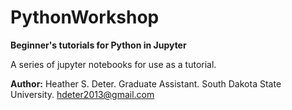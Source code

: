 # PythonWorkshop
**Beginner's tutorials for Python in Jupyter**

A series of jupyter notebooks for use as a tutorial. 

**Author:** Heather S. Deter. Graduate Assistant. South Dakota State University. hdeter2013@gmail.com

